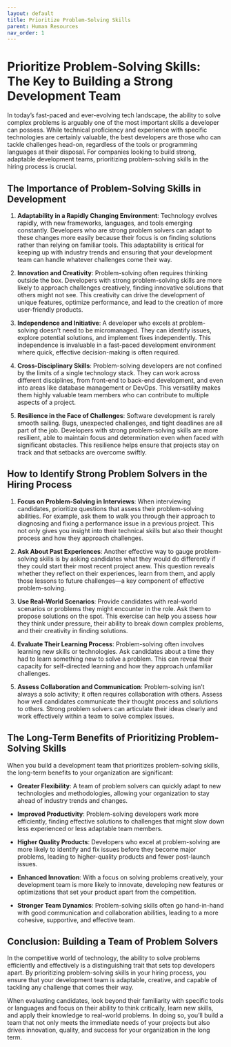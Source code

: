 ```yaml
---
layout: default
title: Prioritize Problem-Solving Skills
parent: Human Resources
nav_order: 1
---
```

# Prioritize Problem-Solving Skills: The Key to Building a Strong Development Team

In today’s fast-paced and ever-evolving tech landscape, the ability to solve complex problems is arguably one of the most important skills a developer can possess. While technical proficiency and experience with specific technologies are certainly valuable, the best developers are those who can tackle challenges head-on, regardless of the tools or programming languages at their disposal. For companies looking to build strong, adaptable development teams, prioritizing problem-solving skills in the hiring process is crucial.

## The Importance of Problem-Solving Skills in Development

1. **Adaptability in a Rapidly Changing Environment**:
   Technology evolves rapidly, with new frameworks, languages, and tools emerging constantly. Developers who are strong problem solvers can adapt to these changes more easily because their focus is on finding solutions rather than relying on familiar tools. This adaptability is critical for keeping up with industry trends and ensuring that your development team can handle whatever challenges come their way.

2. **Innovation and Creativity**:
   Problem-solving often requires thinking outside the box. Developers with strong problem-solving skills are more likely to approach challenges creatively, finding innovative solutions that others might not see. This creativity can drive the development of unique features, optimize performance, and lead to the creation of more user-friendly products.

3. **Independence and Initiative**:
   A developer who excels at problem-solving doesn’t need to be micromanaged. They can identify issues, explore potential solutions, and implement fixes independently. This independence is invaluable in a fast-paced development environment where quick, effective decision-making is often required.

4. **Cross-Disciplinary Skills**:
   Problem-solving developers are not confined by the limits of a single technology stack. They can work across different disciplines, from front-end to back-end development, and even into areas like database management or DevOps. This versatility makes them highly valuable team members who can contribute to multiple aspects of a project.

5. **Resilience in the Face of Challenges**:
   Software development is rarely smooth sailing. Bugs, unexpected challenges, and tight deadlines are all part of the job. Developers with strong problem-solving skills are more resilient, able to maintain focus and determination even when faced with significant obstacles. This resilience helps ensure that projects stay on track and that setbacks are overcome swiftly.

## How to Identify Strong Problem Solvers in the Hiring Process

1. **Focus on Problem-Solving in Interviews**:
   When interviewing candidates, prioritize questions that assess their problem-solving abilities. For example, ask them to walk you through their approach to diagnosing and fixing a performance issue in a previous project. This not only gives you insight into their technical skills but also their thought process and how they approach challenges.

2. **Ask About Past Experiences**:
   Another effective way to gauge problem-solving skills is by asking candidates what they would do differently if they could start their most recent project anew. This question reveals whether they reflect on their experiences, learn from them, and apply those lessons to future challenges—a key component of effective problem-solving.

3. **Use Real-World Scenarios**:
   Provide candidates with real-world scenarios or problems they might encounter in the role. Ask them to propose solutions on the spot. This exercise can help you assess how they think under pressure, their ability to break down complex problems, and their creativity in finding solutions.

4. **Evaluate Their Learning Process**:
   Problem-solving often involves learning new skills or technologies. Ask candidates about a time they had to learn something new to solve a problem. This can reveal their capacity for self-directed learning and how they approach unfamiliar challenges.

5. **Assess Collaboration and Communication**:
   Problem-solving isn’t always a solo activity; it often requires collaboration with others. Assess how well candidates communicate their thought process and solutions to others. Strong problem solvers can articulate their ideas clearly and work effectively within a team to solve complex issues.

## The Long-Term Benefits of Prioritizing Problem-Solving Skills

When you build a development team that prioritizes problem-solving skills, the long-term benefits to your organization are significant:

- **Greater Flexibility**: A team of problem solvers can quickly adapt to new technologies and methodologies, allowing your organization to stay ahead of industry trends and changes.

- **Improved Productivity**: Problem-solving developers work more efficiently, finding effective solutions to challenges that might slow down less experienced or less adaptable team members.

- **Higher Quality Products**: Developers who excel at problem-solving are more likely to identify and fix issues before they become major problems, leading to higher-quality products and fewer post-launch issues.

- **Enhanced Innovation**: With a focus on solving problems creatively, your development team is more likely to innovate, developing new features or optimizations that set your product apart from the competition.

- **Stronger Team Dynamics**: Problem-solving skills often go hand-in-hand with good communication and collaboration abilities, leading to a more cohesive, supportive, and effective team.

## Conclusion: Building a Team of Problem Solvers

In the competitive world of technology, the ability to solve problems efficiently and effectively is a distinguishing trait that sets top developers apart. By prioritizing problem-solving skills in your hiring process, you ensure that your development team is adaptable, creative, and capable of tackling any challenge that comes their way.

When evaluating candidates, look beyond their familiarity with specific tools or languages and focus on their ability to think critically, learn new skills, and apply their knowledge to real-world problems. In doing so, you’ll build a team that not only meets the immediate needs of your projects but also drives innovation, quality, and success for your organization in the long term.